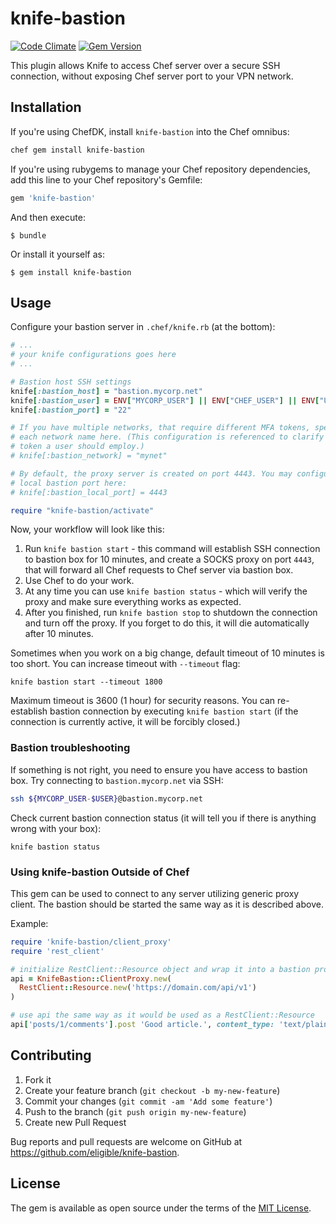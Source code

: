 # knife-bastion

[![Code Climate](https://codeclimate.com/github/eligible/knife-bastion/badges/gpa.svg)](https://codeclimate.com/github/eligible/knife-bastion)
[![Gem Version](https://badge.fury.io/rb/knife-bastion.svg)](https://badge.fury.io/rb/knife-bastion)

This plugin allows Knife to access Chef server over a secure SSH connection,
without exposing Chef server port to your VPN network.

## Installation

If you're using ChefDK, install `knife-bastion` into the Chef omnibus:

```bash
chef gem install knife-bastion
```

If you're using rubygems to manage your Chef repository dependencies, add this line to your Chef repository's Gemfile:

```ruby
gem 'knife-bastion'
```

And then execute:

    $ bundle

Or install it yourself as:

    $ gem install knife-bastion

## Usage

Configure your bastion server in `.chef/knife.rb` (at the bottom):

```ruby
# ...
# your knife configurations goes here
# ...

# Bastion host SSH settings
knife[:bastion_host] = "bastion.mycorp.net"
knife[:bastion_user] = ENV["MYCORP_USER"] || ENV["CHEF_USER"] || ENV["USER"]
knife[:bastion_port] = "22"

# If you have multiple networks, that require different MFA tokens, specify
# each network name here. (This configuration is referenced to clarify the
# token a user should employ.)
# knife[:bastion_network] = "mynet"

# By default, the proxy server is created on port 4443. You may configure the
# local bastion port here:
# knife[:bastion_local_port] = 4443

require "knife-bastion/activate"
```

Now, your workflow will look like this:

1. Run `knife bastion start` - this command will establish SSH connection to
   bastion box for 10 minutes, and create a SOCKS proxy on port `4443`, that
   will forward all Chef requests to Chef server via bastion box.
2. Use Chef to do your work.
3. At any time you can use `knife bastion status` - which will verify the proxy
   and make sure everything works as expected.
4. After you finished, run `knife bastion stop` to shutdown the connection
   and turn off the proxy. If you forget to do this, it will die automatically
   after 10 minutes.

Sometimes when you work on a big change, default timeout of 10 minutes is too short.
You can increase timeout with `--timeout` flag:

```
knife bastion start --timeout 1800
```

Maximum timeout is 3600 (1 hour) for security reasons. You can re-establish bastion
connection by executing `knife bastion start` (if the connection is currently active,
it will be forcibly closed.)

### Bastion troubleshooting

If something is not right, you need to ensure you have access to bastion box.
Try connecting to `bastion.mycorp.net` via SSH:

```bash
ssh ${MYCORP_USER-$USER}@bastion.mycorp.net
```

Check current bastion connection status (it will tell you if there is anything
wrong with your box):

```
knife bastion status
```

### Using knife-bastion Outside of Chef

This gem can be used to connect to any server utilizing generic
proxy client. The bastion should be started the same way as it is
described above.

Example:

```ruby
require 'knife-bastion/client_proxy'
require 'rest_client'

# initialize RestClient::Resource object and wrap it into a bastion proxy
api = KnifeBastion::ClientProxy.new(
  RestClient::Resource.new('https://domain.com/api/v1')
)

# use api the same way as it would be used as a RestClient::Resource
api['posts/1/comments'].post 'Good article.', content_type: 'text/plain'
```

## Contributing

1. Fork it
2. Create your feature branch (`git checkout -b my-new-feature`)
3. Commit your changes (`git commit -am 'Add some feature'`)
4. Push to the branch (`git push origin my-new-feature`)
5. Create new Pull Request

Bug reports and pull requests are welcome on GitHub at https://github.com/eligible/knife-bastion.

## License

The gem is available as open source under the terms of the [MIT License](http://opensource.org/licenses/MIT).
